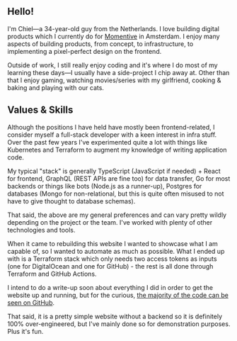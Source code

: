 ## Hello!

I'm Chiel—a 34-year-old guy from the Netherlands. I love building digital products which I currently do for [Momentive][momentive] in Amsterdam. I enjoy many aspects of building products, from concept, to infrastructure, to implementing a pixel-perfect design on the frontend.

Outside of work, I still really enjoy coding and it's where I do most of my learning these days—I usually have a side-project I chip away at. Other than that I enjoy gaming, watching movies/series with my girlfriend, cooking & baking and playing with our cats.


## Values & Skills

Although the positions I have held have mostly been frontend-related, I consider myself a full-stack developer with a keen interest in infra stuff. Over the past few years I've experimented quite a lot with things like Kubernetes and Terraform to augment my knowledge of writing application code.

My typical "stack" is generally TypeScript (JavaScript if needed) + React for frontend, GraphQL (REST APIs are fine too) for data transfer, Go for most backends or things like bots (Node.js as a runner-up), Postgres for databases (Mongo for non-relational, but this is quite often misused to not have to give thought to database schemas).

That said, the above are my general preferences and can vary pretty wildly depending on the project or the team. I've worked with plenty of other technologies and tools.

When it came to rebuilding this website I wanted to showcase what I am capable of, so I wanted to automate as much as possible. What I ended up with is a Terraform stack which only needs two access tokens as inputs (one for DigitalOcean and one for GitHub) - the rest is all done through Terraform and GitHub Actions.

I intend to do a write-up soon about everything I did in order to get the website up and running, but for the curious, [the majority of the code can be seen on GitHub][site].

That said, it is a pretty simple website without a backend so it is definitely 100% over-engineered, but I've mainly done so for demonstration purposes. Plus it's fun.


[momentive]: https://www.momentive.ai/
[site]: https://github.com/chiel/site
